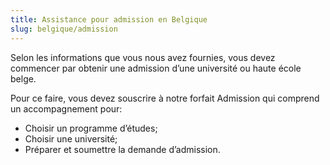 ```yaml
---
title: Assistance pour admission en Belgique
slug: belgique/admission
---
```

Selon les informations que vous nous avez fournies, vous devez commencer par obtenir une admission d’une université ou haute école belge.

Pour ce faire, vous devez souscrire à notre forfait Admission qui comprend un accompagnement pour:
- Choisir un programme d’études;
- Choisir une université;
- Préparer et soumettre la demande d’admission.
